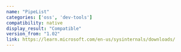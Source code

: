 ```yaml
---
name: "PipeList"
categories: ['oss', 'dev-tools']
compatibility: native
display_result: "Compatible"
version_from: "1.02"
link: https://learn.microsoft.com/en-us/sysinternals/downloads/
---
```


